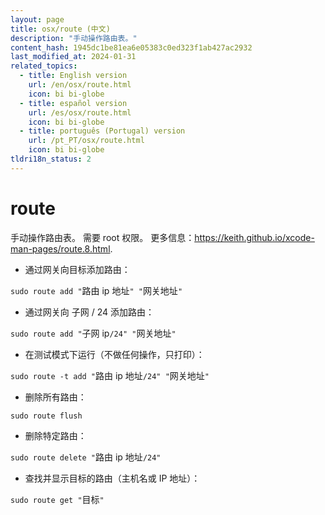 ```yaml
---
layout: page
title: osx/route (中文)
description: "手动操作路由表。"
content_hash: 1945dc1be81ea6e05383c0ed323f1ab427ac2932
last_modified_at: 2024-01-31
related_topics:
  - title: English version
    url: /en/osx/route.html
    icon: bi bi-globe
  - title: español version
    url: /es/osx/route.html
    icon: bi bi-globe
  - title: português (Portugal) version
    url: /pt_PT/osx/route.html
    icon: bi bi-globe
tldri18n_status: 2
---
```

# route

手动操作路由表。
需要 root 权限。
更多信息：<https://keith.github.io/xcode-man-pages/route.8.html>.

- 通过网关向目标添加路由：

`sudo route add "`<span class="tldr-var badge badge-pill bg-dark-lm bg-white-dm text-white-lm text-dark-dm font-weight-bold">路由 ip 地址</span>`" "`<span class="tldr-var badge badge-pill bg-dark-lm bg-white-dm text-white-lm text-dark-dm font-weight-bold">网关地址</span>`"`

- 通过网关向 子网 / 24 添加路由：

`sudo route add "`<span class="tldr-var badge badge-pill bg-dark-lm bg-white-dm text-white-lm text-dark-dm font-weight-bold">子网 ip</span>`/24" "`<span class="tldr-var badge badge-pill bg-dark-lm bg-white-dm text-white-lm text-dark-dm font-weight-bold">网关地址</span>`"`

- 在测试模式下运行（不做任何操作，只打印）：

`sudo route -t add "`<span class="tldr-var badge badge-pill bg-dark-lm bg-white-dm text-white-lm text-dark-dm font-weight-bold">路由 ip 地址</span>`/24" "`<span class="tldr-var badge badge-pill bg-dark-lm bg-white-dm text-white-lm text-dark-dm font-weight-bold">网关地址</span>`"`

- 删除所有路由：

`sudo route flush`

- 删除特定路由：

`sudo route delete "`<span class="tldr-var badge badge-pill bg-dark-lm bg-white-dm text-white-lm text-dark-dm font-weight-bold">路由 ip 地址</span>`/24"`

- 查找并显示目标的路由（主机名或 IP 地址）：

`sudo route get "`<span class="tldr-var badge badge-pill bg-dark-lm bg-white-dm text-white-lm text-dark-dm font-weight-bold">目标</span>`"`
